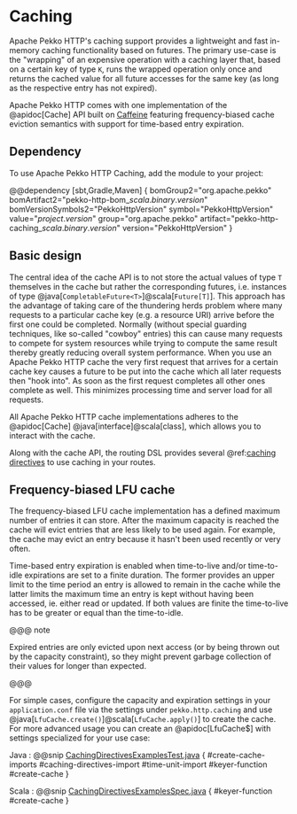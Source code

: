 # Caching

Apache Pekko HTTP's caching support provides a lightweight and fast in-memory caching
functionality based on futures. The primary use-case is the "wrapping" of an
expensive operation with a caching layer that, based on a certain key of type
`K`, runs the wrapped operation only once and returns the cached value for
all future accesses for the same key (as long as the respective entry has not
expired).

Apache Pekko HTTP comes with one implementation of the @apidoc[Cache] API built on [Caffeine]
featuring frequency-biased cache eviction semantics with support for
time-based entry expiration.

 [Caffeine]: https://github.com/ben-manes/caffeine/

## Dependency

To use Apache Pekko HTTP Caching, add the module to your project:

@@dependency [sbt,Gradle,Maven] {
  bomGroup2="org.apache.pekko" bomArtifact2="pekko-http-bom_$scala.binary.version$" bomVersionSymbols2="PekkoHttpVersion"
  symbol="PekkoHttpVersion"
  value="$project.version$"
  group="org.apache.pekko"
  artifact="pekko-http-caching_$scala.binary.version$"
  version="PekkoHttpVersion"
}

## Basic design

The central idea of the cache API is to not store the actual values of type `T`
themselves in the cache but rather the corresponding futures, i.e. instances of
type @java[`CompletableFuture<T>`]@scala[`Future[T]`]. This approach has the
advantage of taking care of the thundering herds problem where many
requests to a particular cache key (e.g. a resource URI) arrive before the first
one could be completed. Normally (without special guarding techniques, like
so-called "cowboy" entries) this can cause many requests to compete for system
resources while trying to compute the same result thereby greatly reducing
overall system performance. When you use an Apache Pekko HTTP cache the very first
request that arrives for a certain cache key causes a future to be put into the
cache which all later requests then "hook into". As soon as the first request
completes all other ones complete as well. This minimizes processing time and
server load for all requests.

All Apache Pekko HTTP cache implementations adheres to the @apidoc[Cache]
@java[interface]@scala[class], which allows you to interact with the
cache.

Along with the cache API, the routing DSL provides several @ref:[caching
directives](../routing-dsl/directives/caching-directives/index.md) to use
caching in your routes.

## Frequency-biased LFU cache

The frequency-biased LFU cache implementation has a defined maximum number of entries it can
store. After the maximum capacity is reached the cache will evict entries that are
less likely to be used again. For example, the cache may evict an entry
because it hasn't been used recently or very often.

Time-based entry expiration is enabled when time-to-live and/or time-to-idle
expirations are set to a finite duration. The former provides an
upper limit to the time period an entry is allowed to remain in the cache while
the latter limits the maximum time an entry is kept without having been
accessed, ie. either read or updated. If both values are finite the time-to-live
has to be greater or equal than the time-to-idle.

@@@ note

Expired entries are only evicted upon next access (or by being thrown out by the
capacity constraint), so they might prevent garbage collection of their values
for longer than expected.

@@@

For simple cases, configure the capacity and expiration settings in your
`application.conf` file via the settings under `pekko.http.caching` and use
@java[`LfuCache.create()`]@scala[`LfuCache.apply()`] to create the cache.
For more advanced usage you can create an @apidoc[LfuCache$] with settings
specialized for your use case:

Java
:  @@snip [CachingDirectivesExamplesTest.java]($root$/src/test/java/docs/http/javadsl/server/directives/CachingDirectivesExamplesTest.java) { #create-cache-imports #caching-directives-import #time-unit-import #keyer-function #create-cache }

Scala
:  @@snip [CachingDirectivesExamplesSpec.java]($root$/src/test/scala/docs/http/scaladsl/server/directives/CachingDirectivesExamplesSpec.scala) { #keyer-function #create-cache }
